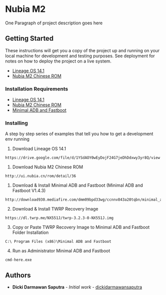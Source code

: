 # Nubia M2

One Paragraph of project description goes here

## Getting Started

These instructions will get you a copy of the project up and running on your local machine for development and testing purposes. See deployment for notes on how to deploy the project on a live system.

<ul>
	<li><a href="https://drive.google.com/file/d/1YSdAOY0wEyDojF24G7jeDhDdxwy3yr8Q/view">Lineage OS 14.1</a></li>
	<li><a href="http://ui.nubia.cn/rom/detail/36">Nubia M2 Chinese ROM</a></li>
</ul>

### Installation Requirements

<ul>
	<li><a href="https://drive.google.com/file/d/1YSdAOY0wEyDojF24G7jeDhDdxwy3yr8Q/view">Lineage OS 14.1</a></li>
	<li><a href="http://ui.nubia.cn/rom/detail/36">Nubia M2 Chinese ROM</a></li>
	<li><a href="http://download930.mediafire.com/dmm09bpd33wg/ccnnv843a20tqbn/minimal_adb_fastboot_v1.4.3.zip">Minimal ADB and Fastboot</a></li>
</ul>

### Installing

A step by step series of examples that tell you how to get a development env running

1. Download Lineage OS 14.1

```
https://drive.google.com/file/d/1YSdAOY0wEyDojF24G7jeDhDdxwy3yr8Q/view
```

1. Download Nubia M2 Chinese ROM

```
http://ui.nubia.cn/rom/detail/36
```

1. Download & Install Minimal ADB and Fastboot (Minimal ADB and Fastboot V1.4.3)

```
http://download930.mediafire.com/dmm09bpd33wg/ccnnv843a20tqbn/minimal_adb_fastboot_v1.4.3.zip
```

2. Download & Install TWRP Recovery Image

```
https://dl.twrp.me/NX551J/twrp-3.2.3-0-NX551J.img
```

3. Copy or Paste TWRP Recovery Image to Minimal ADB and Fastboot Folder Installation

```
C:\ Program Files (x86)\Minimal ADB and Fastboot
```

4. Run as Administrator Minimal ADB and Fastboot

```
cmd-here.exe
```

## Authors

* **Dicki Darmawan Saputra** - *Initial work* - [dickidarmawansaputra](https://github.com/dickidarmawansaputra)